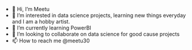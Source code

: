 - 👋 Hi, I’m Meetu
- 👀 I’m interested in data science projects, learning new things everyday and I am a hobby artist.
- 🌱 I’m currently learning PowerBI
- 💞️ I’m looking to collaborate on data science for good cause projects
- 📫 How to reach me @meetu30

<!---
meetu30/meetu30 is a ✨ special ✨ repository because its `README.md` (this file) appears on your GitHub profile.
You can click the Preview link to take a look at your changes.
--->
